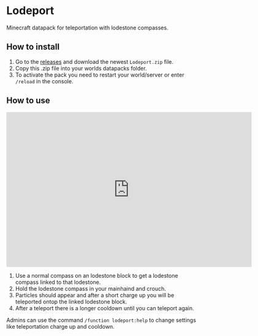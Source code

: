 # Lodeport
Minecraft datapack for teleportation with lodestone compasses.

## How to install

 1. Go to the [releases](https://github.com/NicolasBissig/Lodeport/releases) and download the newest `Lodeport.zip` file.
 2. Copy this .zip file into your worlds datapacks folder.
 3. To activate the pack you need to restart your world/server or enter `/reload` in the console.

## How to use
<iframe src='https://gfycat.com/ifr/SparklingTornCockatiel' frameborder='0' scrolling='no' allowfullscreen width='640' height='404'></iframe>

 1. Use a normal compass on an lodestone block to get a lodestone compass linked to that lodestone.
 2. Hold the lodestone compass in your mainhaind and crouch.
 3. Particles should appear and after a short charge up you will be teleported ontop the linked lodestone block.
 4. After a teleport there is a longer cooldown until you can teleport again.

Admins can use the command `/function lodeport:help` to change settings like teleportation charge up and cooldown.
